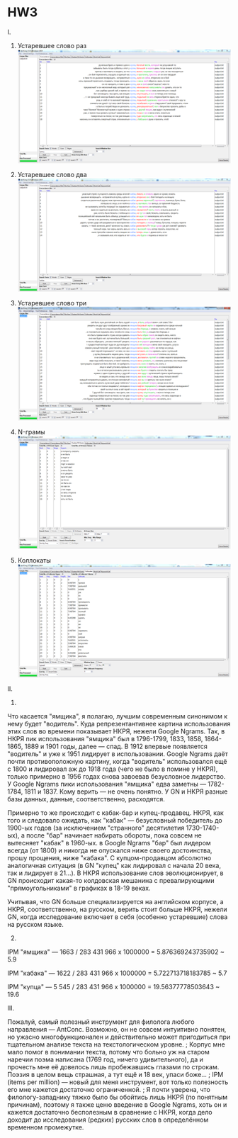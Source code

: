 # HW3

I.

1) Устаревшее слово раз
![](устаревшеесловора.PNG)

2) Устаревшее слово два
![](устаревшеесловодв.PNG)

3) Устаревшее слово три
![](устаревшеесловотр.PNG)

4) N-грамы
![](n-грамы.PNG)

5) Коллокаты
![](коллокаты.PNG)

II. 

1) 

Что касается "ямщика", я полагаю, лучшим современным синонимом к нему будет "водитель". Куда репрезентантивнее картина использования этих слов во времени показывает НКРЯ, нежели Google Ngrams. Так, в НКРЯ пик использования "ямщика" был в 1796-1799, 1833, 1858, 1864-1865, 1889 и 1901 годы, далее — спад. В 1912 впервые появляется "водитель" и уже к 1951 лидирует в использовании. Google Ngrams даёт почти противоположную картину, когда "водитель" использовался ещё с 1800 и лидировал аж до 1918 года (чего не было в помине у НКРЯ), только примерно в 1956 годах снова завоевав безусловное лидерство. У Google Ngrams пики использования "ямщика" едва заметны — 1782-1784, 1811 и 1837. Кому верить — не очень понятно. У GN и НКРЯ разные базы данных, данные, соответственно, расходятся. 

Примерно то же происходит с кабак-бар и купец-продавец. НКРЯ, как того и следовало ожидать, как "кабак" — безусловный победитель до 1900-ых годов (за исключением "странного" десятилетия 1730-1740-ых), а после "бар" начинает набирать обороты, пока совсем не вытесняет "кабак" в 1960-ых. в Google Ngrams "бар" был лидером всегда (от 1800) и никогда не опускался ниже своего достоинства, прошу прощения, ниже "кабака". С купцом-продавцом абсолютно аналогичная ситуация (в GN "купец" как лидировал с начала 20 века, так и лидирует в 21...). В НКРЯ использование слов эволюционирует, в GN происходит какая-то колдовская мешанина с превалирующими "прямоугольниками" в графиках в 18-19 веках. 

Учитывая, что GN больше специализируется на английском корпусе, а НКРЯ, соответственно, на русском, верить стоит больше НКРЯ, нежели GN, когда исследование включает в себя (особенно устаревшие) слова на русском языке. 

2)

IPM "ямщика" — 1663 / 283 431 966 х 1000000 = 5.876369243735902 ~ 5.9

IPM "кабака" — 1622 / 283 431 966 х 1000000 = 5.722713718183785 ~ 5.7

IPM "купца" — 5 545 / 283 431 966 х 1000000 = 19.56377778503643 ~ 19.6

III. 

Пожалуй, самый полезный инструмент для филолога любого направления — AntConc. Возможно, он не совсем интуитивно понятен, но ужасно многофункционален и действительно может пригодиться при тщательном анализе текста на текстологическом уровне.
;
Корпус мне мало помог в понимании текста, потому что больно уж на старом наречии поэма написана (1769 год, ничего удивительного), да и прочесть мне её довелось лишь пробежавшись глазами по строкам. Поэзия в целом вещь страшная, а тут ещё и 18 век, упаси боже...
;
IPM (items per million) — новый для меня инструмент, вот только полезность его мне кажется достаточно ограниченной. 
;
Я почти уверена, что филологу-западнику тяжко было бы обойтись лишь НКРЯ (по понятным причинам), поэтому я также ценю введение в Google Ngrams, хоть он и кажется достаточно бесполезным в сравнение с НКРЯ, когда дело доходит до исследования (редких) русских слов в определённом временном промежутке.
